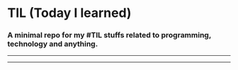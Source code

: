 # TIL (Today I learned)

### A minimal repo for my #TIL stuffs related to programming, technology and anything.
 
--------------

--------------
